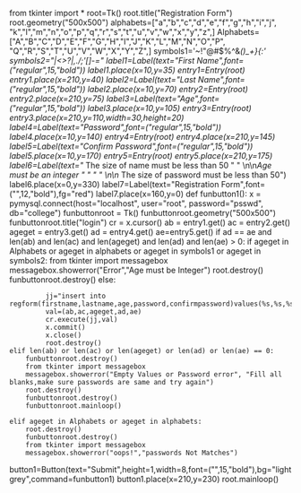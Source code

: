 from tkinter import *
root=Tk()
root.title("Registration Form")
root.geometry("500x500")
alphabets=["a","b","c","d","e","f","g","h","i","j",
           "k","l","m","n","o","p","q","r","s","t","u","v","w","x","y","z",]
Alphabets=["A","B","C","D","E","F","G","H","I","J","K","L","M","N","O","P",
           "Q","R","S","T","U","V","W","X","Y","Z",]
symbols1='~!"@#$%^&*()_+}{:'
symbols2="|<>?|,./\;'\[]-="
label1=Label(text="First Name",font=("regular",15,"bold"))
label1.place(x=10,y=35)
entry1=Entry(root)
entry1.place(x=210,y=40)
label2=Label(text="Last Name",font=("regular",15,"bold"))
label2.place(x=10,y=70)
entry2=Entry(root)
entry2.place(x=210,y=75)
label3=Label(text="Age",font=("regular",15,"bold"))
label3.place(x=10,y=105)
entry3=Entry(root)
entry3.place(x=210,y=110,width=30,height=20)
label4=Label(text="Password",font=("regular",15,"bold"))
label4.place(x=10,y=140)
entry4=Entry(root)
entry4.place(x=210,y=145)
label5=Label(text="Confirm Password",font=("regular",15,"bold"))
label5.place(x=10,y=170)
entry5=Entry(root)
entry5.place(x=210,y=175)
label6=Label(text="* The size of name must be less than 50   "
                  "      \n\n*Age must be an integer    "
                  "                      "
                  "       \n\n* The size of password must  be less than 50")
label6.place(x=0,y=330)
label7=Label(text="Registration Form",font=("",12,"bold"),fg="red")
label7.place(x=160,y=0)
def funbutton1():
    x = pymysql.connect(host="localhost", user="root", password="psswd", db="college")
    funbuttonroot = Tk()
    funbuttonroot.geometry("500x500")
    funbuttonroot.title("login")
    cr = x.cursor()
    ab = entry1.get()
    ac = entry2.get()
    ageget = entry3.get()
    ad = entry4.get()
    ae=entry5.get()
    if ad == ae and len(ab) and len(ac) and len(ageget) and len(ad) and len(ae) > 0:
        if ageget in Alphabets or ageget in alphabets or ageget in symbols1 or ageget in symbols2:
            from tkinter import messagebox
            messagebox.showerror("Error","Age must be Integer")
            root.destroy()
            funbuttonroot.destroy()
        else:

             jj="insert into regform(firstname,lastname,age,password,confirmpassword)values(%s,%s,%s,%s,%s)"
             val=(ab,ac,ageget,ad,ae)
             cr.execute(jj,val)
             x.commit()
             x.close()
             root.destroy()
    elif len(ab) or len(ac) or len(ageget) or len(ad) or len(ae) == 0:
        funbuttonroot.destroy()
        from tkinter import messagebox
        messagebox.showerror("Empty Values or Password error", "Fill all blanks,make sure passwords are same and try again")
        root.destroy()
        funbuttonroot.destroy()
        funbuttonroot.mainloop()

    elif ageget in Alphabets or ageget in alphabets:
        root.destroy()
        funbuttonroot.destroy()
        from tkinter import messagebox
        messagebox.showerror("oops!","passwords Not Matches")

button1=Button(text="Submit",height=1,width=8,font=("",15,"bold"),bg="light grey",command=funbutton1)
button1.place(x=210,y=230)
root.mainloop()
